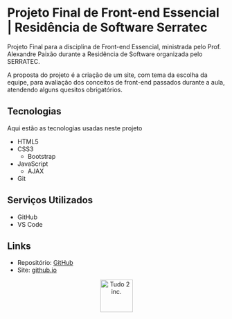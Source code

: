 # Projeto Final de Front-end Essencial | Residência de Software Serratec

Projeto Final para a disciplina de Front-end Essencial, ministrada pelo Prof. Alexandre Paixão durante a Residência de Software organizada pelo SERRATEC.

A proposta do projeto é a criação de um site, com tema da escolha da equipe, para avaliação dos conceitos de front-end passados durante a aula, atendendo alguns quesitos obrigatórios.

## Tecnologias

Aqui estão as tecnologias usadas neste projeto

* HTML5
* CSS3
  * Bootstrap
* JavaScript
  * AJAX
* Git

## Serviços Utilizados
 
* GitHub
* VS Code

## Links

- Repositório: [GitHub](https://github.com/T2-Inc/residencia-frontend)
- Site: [github.io]()


<p align="center">
  <img src="https://github.com/T2-Inc/logo/blob/main/T2%20Inc%20Logo.svg"
       alt="Tudo 2 inc."
       height="75"
       width="75"
  />
</p>
